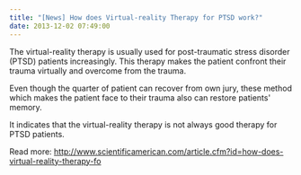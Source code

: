 ```yaml
---
title: "[News] How does Virtual-reality Therapy for PTSD work?"
date: 2013-12-02 07:49:00
---
```


The virtual-reality therapy is usually used for post-traumatic stress disorder (PTSD) patients increasingly. This therapy makes the patient confront their trauma virtually and overcome from the trauma.

Even though the quarter of patient can recover from own jury, these method which makes the patient face to their trauma also can restore patients' memory.

It indicates that the virtual-reality therapy is not always good therapy for PTSD patients.

Read more: <http://www.scientificamerican.com/article.cfm?id=how-does-virtual-reality-therapy-fo>

